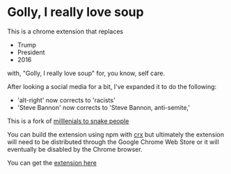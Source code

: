 # Golly, I really love soup

This is a chrome extension that replaces

* Trump
* President
* 2016 

with, "Golly, I really love soup" for, you know, self care.

After looking a social media for a bit, I've expanded it to do the following:

* 'alt-right' now corrects to 'racists'
* 'Steve Bannon' now corrects to 'Steve Bannon, anti-semite,'

This is a fork of [milllenials to snake people](https://github.com/ericwbailey/millennials-to-snake-people)

You can build the extension using npm with [crx](https://github.com/oncletom/crx) but ultimately the extension will need to be distributed through the Google Chrome Web Store or it will eventually be disabled by the Chrome browser.

You can get the [extension here](https://chrome.google.com/webstore/detail/golly-i-love-soup/hbadanciihjnenchconjgiobikpcckoi)
